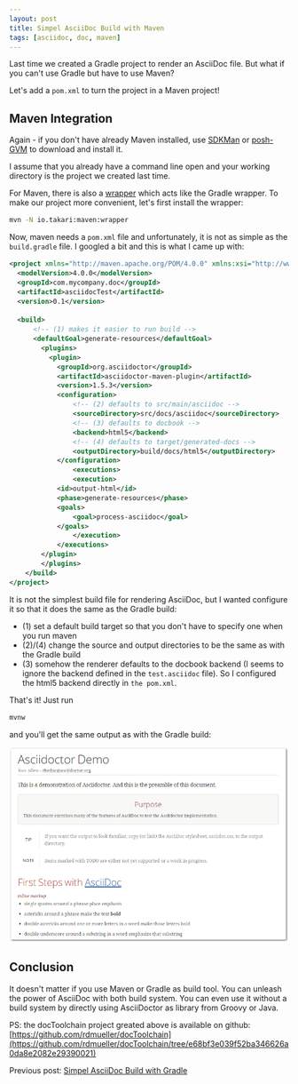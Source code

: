 ```yaml
---
layout: post
title: Simpel AsciiDoc Build with Maven
tags: [asciidoc, doc, maven] 
---
```


Last time we created a Gradle project to render an AsciiDoc file. But what if you can't use Gradle but have to use Maven? 

Let's add a `pom.xml` to turn the project in a Maven project!

## Maven Integration

Again - if you don't have already Maven installed, use [SDKMan](http://sdkman.io) or [posh-GVM](https://github.com/flofreud/posh-gvm) to download and install it.

I assume that you already have a command line open and your working directory is the project we created last time.

For Maven, there is also a [wrapper](https://github.com/takari/maven-wrapper) which acts like the Gradle wrapper. To make our project more convenient, let's first install the wrapper:

``` bash
mvn -N io.takari:maven:wrapper
``` 

Now, maven needs a `pom.xml` file and unfortunately, it is not as simple as the `build.gradle` file. I googled a bit and this is what I came up with:

``` xml
<project xmlns="http://maven.apache.org/POM/4.0.0" xmlns:xsi="http://www.w3.org/2001/XMLSchema-instance" xsi:schemaLocation="http://maven.apache.org/POM/4.0.0 http://maven.apache.org/xsd/maven-4.0.0.xsd">
  <modelVersion>4.0.0</modelVersion>
  <groupId>com.mycompany.doc</groupId>
  <artifactId>asciidocTest</artifactId>
  <version>0.1</version>
  	
  <build>
	  <!-- (1) makes it easier to run build -->	
	  <defaultGoal>generate-resources</defaultGoal>
		<plugins>
		  <plugin>
		    <groupId>org.asciidoctor</groupId>
		    <artifactId>asciidoctor-maven-plugin</artifactId>
		    <version>1.5.3</version> 
		    <configuration>
		    	<!-- (2) defaults to src/main/asciidoc -->
		    	<sourceDirectory>src/docs/asciidoc</sourceDirectory>
		    	<!-- (3) defaults to docbook -->
		    	<backend>html5</backend>
		    	<!-- (4) defaults to target/generated-docs -->
		    	<outputDirectory>build/docs/html5</outputDirectory>
		    </configuration>
				<executions>
	    		<execution>
	      	<id>output-html</id> 
	      	<phase>generate-resources</phase> 
	      	<goals>
	        	<goal>process-asciidoc</goal> 
	      	</goals>
	    		</execution>
	  		</executions>
	  	</plugin>
		</plugins>
	</build>
</project>
``` 

It is not the simplest build file for rendering AsciiDoc, but I wanted configure it so that it does the same as the Gradle build:

* (1) set a default build target so that you don't have to specify one when you run maven
* (2)/(4) change the source and output directories to be the same as with the Gradle build
* (3) somehow the renderer defaults to the docbook backend (I seems to ignore the backend defined in the `test.asciidoc` file). So I configured the html5 backend directly in `the pom.xml`.

That's it! Just run

``` bash
mvnw
``` 

and you'll get the same output as with the Gradle build:

<div> <img src="../images/renderedHtml.png" style="max-width: 100%" /> </div>

## Conclusion

It doesn't matter if you use Maven or Gradle as build tool. You can unleash the power of AsciiDoc with both build system. You can even use it without a build system by directly using AsciiDoctor as library from Groovy or Java.

PS: the docToolchain project greated above is available on github: [https://github.com/rdmueller/docToolchain](https://github.com/rdmueller/docToolchain/tree/e68bf3e039f52ba346626a0da8e2082e29390021)

Previous post: [Simpel AsciiDoc Build with Gradle](https://rdmueller.github.io/gradle_asciidoc_build/)


